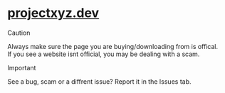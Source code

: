 # **[projectxyz.dev](https://projectxyz.dev)**

> [!CAUTION]
> Always make sure the page you are buying/downloading from is offical.<br>If you see a website isnt official, you may be dealing with a scam.

> [!IMPORTANT]  
> See a bug, scam or a diffrent issue? Report it in the Issues tab.
